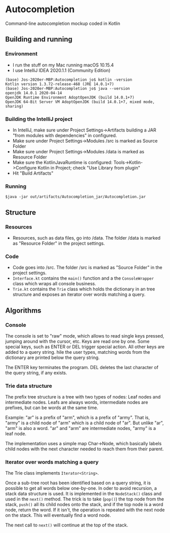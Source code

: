 # Autocompletion
Command-line autocompletion mockup coded in Kotlin

## Building and running

### Environment
- I run the stuff on my Mac running macOS 10.15.4
- I use IntelliJ IDEA 2020.1.1 (Community Edition)
```console
(base) Jos-2020er-MBP:Autocompletion jo$ kotlin -version
Kotlin version 1.3.72-release-468 (JRE 14.0.1+7)
(base) Jos-2020er-MBP:Autocompletion jo$ java --version
openjdk 14.0.1 2020-04-14
OpenJDK Runtime Environment AdoptOpenJDK (build 14.0.1+7)
OpenJDK 64-Bit Server VM AdoptOpenJDK (build 14.0.1+7, mixed mode, sharing)
```

### Building the IntelliJ project
- In IntelliJ, make sure under Project Settings->Artifacts building a JAR "from modules with dependencies" in configured.
- Make sure under Project Settings->Modules /src is marked as Source Folder
- Make sure under Project Settings->Modules /data is marked as Resource Folder
- Make sure the KotlinJavaRuntime is configured: Tools->Kotlin->Configure Kotlin in Project; check "Use Library from plugin"
- Hit "Build Artifacts"

### Running
```console
$java -jar out/artifacts/Autocompletion_jar/Autocompletion.jar
```

## Structure
### Resources
- Resources, such as data files, go into /data. The folder /data is marked as "Resource Folder" in the project settings.

### Code
- Code goes into /src. The folder /src is marked as "Source Folder" in the project settings.
- `Interface.kt` contains the `main()` function and a the `ConsoleWrapper` class which wraps all console business.
- `Trie.kt` contains the `Trie` class which holds the dictionary in an tree structure and exposes an iterator over words matching a query.

## Algorithms
### Console
The console is set to "raw" mode, which allows to read single keys pressed, jumping around with the cursor, etc. Keys are read one by one. Some special keys, such as ENTER or DEL trigger special action. All other keys are added to a query string. hile the user types, matching words from the dictionary are printed below the query string.

The ENTER key terminates the program. DEL deletes the last character of the query string, if any exists.

### Trie data structure
The prefix tree structure is a tree with two types of nodes: Leaf nodes and intermediate nodes. Leafs are always words, intermediate nodes are prefixes, but can be words at the same time. 

Example: "ar" is a prefix of "arm", which is a prefix of "army". That is, "army" is a child node of "arm" which is a child node of "ar". But unlike "ar", "arm" is also a word. "ar" and "arm" are intermediate nodes, "army" is a leaf node.

The implementation uses a simple map Char->Node, which basically labels child nodes with the next character needed to reach them from their parent.

### Iterator over words matching a query
The Trie class implements `Iterator<String>`. 

Once a sub-tree root has been identified based on a query string, it is possible to get all words below one-by-one. In oder to avoid recursion, a stack data structure is used. It is implemented in the `NodeStack()` class and used in the `next()` method. The trick is to take (`pop()`) the top node from the stack, `push()` all its child nodes onto the stack, and if the top node is a word node, return the word. If it isn't, the operation is repeated with the next node on the stack. This will eventually find a word node. 

The next call to `next()` will continue at the top of the stack.